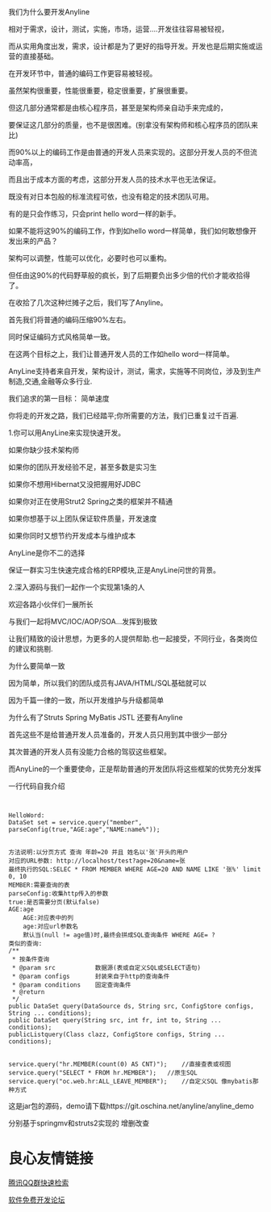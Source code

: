 
我们为什么要开发Anyline

相对于需求，设计，测试，实施，市场，运营....开发往往容易被轻视，

而从实用角度出发，需求，设计都是为了更好的指导开发。开发也是后期实施或运营的直接基础。

在开发环节中，普通的编码工作更容易被轻视。

虽然架构很重要，性能很重要，稳定很重要，扩展很重要。

但这几部分通常都是由核心程序员，甚至是架构师亲自动手来完成的，

要保证这几部分的质量，也不是很困难。(别拿没有架构师和核心程序员的团队来比)

而90%以上的编码工作是由普通的开发人员来实现的。这部分开发人员的不但流动率高，

而且出于成本方面的考虑，这部分开发人员的技术水平也无法保证。

既没有对日本包般的标准流程可依，也没有稳定的技术团队可用。

有的是只会作练习，只会print hello word一样的新手。

如果不能将这90%的编码工作，作到如hello word一样简单，我们如何敢想像开发出来的产品？

架构可以调整，性能可以优化，必要时也可以重构。

但任由这90%的代码野草般的疯长，到了后期要负出多少倍的代价才能收拾得了。

在收拾了几次这种烂摊子之后，我们写了Anyline。

首先我们将普通的编码压缩90%左右。

同时保证编码方式风格简单一致。

在这两个目标之上，我们让普通开发人员的工作如hello word一样简单。


AnyLine支持者来自开发，架构设计，测试，需求，实施等不同岗位，涉及到生产制造,交通,金融等众多行业.

我们追求的第一目标： 简单速度

你将走的开发之路，我们已经踏平;你所需要的方法，我们已重复过千百遍.

1.你可以用AnyLine来实现快速开发。

如果你缺少技术架构师

如果你的团队开发经验不足，甚至多数是实习生

如果你不想用Hibernat又没把握用好JDBC

如果你对正在使用Strut2 Spring之类的框架并不精通


如果你想基于以上团队保证软件质量，开发速度

如果你同时又想节约开发成本与维护成本

AnyLine是你不二的选择

保证一群实习生快速完成合格的ERP模块,正是AnyLine问世的背景。

2.深入源码与我们一起作一个实现第1条的人

欢迎各路小伙伴们一展所长

与我们一起将MVC/IOC/AOP/SOA...发挥到极致

让我们精致的设计思想，为更多的人提供帮助.也一起接受，不同行业，各类岗位的建议和挑剔.


为什么要简单一致

因为简单，所以我们的团队成员有JAVA/HTML/SQL基础就可以

因为千篇一律的一致，所以开发维护与升级都简单

为什么有了Struts Spring MyBatis JSTL 还要有Anyline

首先这些不是给普通开发人员准备的，开发人员只用到其中很少一部分

其次普通的开发人员有没能力合格的驾驭这些框架。

而AnyLine的一个重要使命，正是帮助普通的开发团队将这些框架的优势充分发挥


一行代码自我介绍
```


HelloWord:
DataSet set = service.query("member", parseConfig(true,"AGE:age","NAME:name%"));


方法说明:以分页方式 查询 年龄=20 并且 姓名以'张'开头的用户
对应的URL参数: http://localhost/test?age=20&name=张 
最终执行的SQL:SELEC * FROM MEMBER WHERE AGE=20 AND NAME LIKE '张%' limit 0, 10
MEMBER:需要查询的表
parseConfig:收集http传入的参数
true:是否需要分页(默认false)
AGE:age
	AGE:对应表中的列 
	age:对应url参数名 
	默认当(null != age值)时,最终会拼成SQL查询条件 WHERE AGE= ?
类似的查询:
/**
 * 按条件查询
 * @param src           数据源(表或自定义SQL或SELECT语句)
 * @param configs       封装来自于http的查询条件
 * @param conditions    固定查询条件
 * @return
 */
public DataSet query(DataSource ds, String src, ConfigStore configs, String ... conditions);
public DataSet query(String src, int fr, int to, String ... conditions);
publicListquery(Class clazz, ConfigStore configs, String ... conditions);


service.query("hr.MEMBER(count(0) AS CNT)");	//直接查表或视图
service.query("SELECT * FROM hr.MEMBER");	//原生SQL
service.query("oc.web.hr:ALL_LEAVE_MEMBER");	//自定义SQL 像mybatis那种方式
```

这是jar包的源码，demo请下载https://git.oschina.net/anyline/anyline_demo

分别基于springmv和struts2实现的 增删改查

 # 良心友情链接

[腾讯QQ群快速检索](http://u.720life.cn/s/8cf73f7c)

[软件免费开发论坛](http://u.720life.cn/s/bbb01dc0)